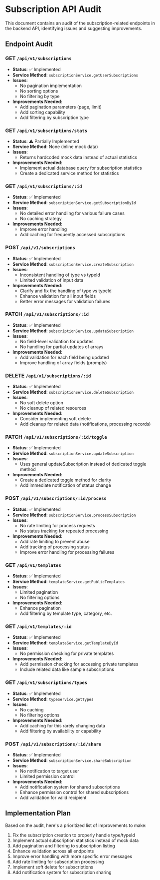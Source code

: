 # Subscription API Audit

This document contains an audit of the subscription-related endpoints in the backend API, identifying issues and suggesting improvements.

## Endpoint Audit

### GET `/api/v1/subscriptions`
- **Status**: ✅ Implemented
- **Service Method**: `subscriptionService.getUserSubscriptions`
- **Issues**:
  - No pagination implementation
  - No sorting options
  - No filtering by type
- **Improvements Needed**:
  - Add pagination parameters (page, limit)
  - Add sorting capability
  - Add filtering by subscription type

### GET `/api/v1/subscriptions/stats`
- **Status**: ⚠️ Partially Implemented
- **Service Method**: None (inline mock data)
- **Issues**:
  - Returns hardcoded mock data instead of actual statistics
- **Improvements Needed**:
  - Implement actual database query for subscription statistics
  - Create a dedicated service method for statistics

### GET `/api/v1/subscriptions/:id`
- **Status**: ✅ Implemented
- **Service Method**: `subscriptionService.getSubscriptionById`
- **Issues**:
  - No detailed error handling for various failure cases
  - No caching strategy
- **Improvements Needed**:
  - Improve error handling
  - Add caching for frequently accessed subscriptions

### POST `/api/v1/subscriptions`
- **Status**: ✅ Implemented
- **Service Method**: `subscriptionService.createSubscription`
- **Issues**:
  - Inconsistent handling of type vs typeId
  - Limited validation of input data
- **Improvements Needed**:
  - Clarify and fix the handling of type vs typeId
  - Enhance validation for all input fields
  - Better error messages for validation failures

### PATCH `/api/v1/subscriptions/:id`
- **Status**: ✅ Implemented
- **Service Method**: `subscriptionService.updateSubscription`
- **Issues**:
  - No field-level validation for updates
  - No handling for partial updates of arrays
- **Improvements Needed**:
  - Add validation for each field being updated
  - Improve handling of array fields (prompts)

### DELETE `/api/v1/subscriptions/:id`
- **Status**: ✅ Implemented
- **Service Method**: `subscriptionService.deleteSubscription`
- **Issues**:
  - No soft delete option
  - No cleanup of related resources
- **Improvements Needed**:
  - Consider implementing soft delete
  - Add cleanup for related data (notifications, processing records)

### PATCH `/api/v1/subscriptions/:id/toggle`
- **Status**: ✅ Implemented
- **Service Method**: `subscriptionService.updateSubscription`
- **Issues**:
  - Uses general updateSubscription instead of dedicated toggle method
- **Improvements Needed**:
  - Create a dedicated toggle method for clarity
  - Add immediate notification of status change

### POST `/api/v1/subscriptions/:id/process`
- **Status**: ✅ Implemented
- **Service Method**: `subscriptionService.processSubscription`
- **Issues**:
  - No rate limiting for process requests
  - No status tracking for repeated processing
- **Improvements Needed**:
  - Add rate limiting to prevent abuse
  - Add tracking of processing status
  - Improve error handling for processing failures

### GET `/api/v1/templates`
- **Status**: ✅ Implemented
- **Service Method**: `templateService.getPublicTemplates`
- **Issues**:
  - Limited pagination
  - No filtering options
- **Improvements Needed**:
  - Enhance pagination
  - Add filtering by template type, category, etc.

### GET `/api/v1/templates/:id`
- **Status**: ✅ Implemented
- **Service Method**: `templateService.getTemplateById`
- **Issues**:
  - No permission checking for private templates
- **Improvements Needed**:
  - Add permission checking for accessing private templates
  - Include related data like sample subscriptions

### GET `/api/v1/subscriptions/types`
- **Status**: ✅ Implemented
- **Service Method**: `typeService.getTypes`
- **Issues**:
  - No caching
  - No filtering options
- **Improvements Needed**:
  - Add caching for this rarely changing data
  - Add filtering by availability or capability

### POST `/api/v1/subscriptions/:id/share`
- **Status**: ✅ Implemented
- **Service Method**: `subscriptionService.shareSubscription`
- **Issues**:
  - No notification to target user
  - Limited permission control
- **Improvements Needed**:
  - Add notification system for shared subscriptions
  - Enhance permission control for shared subscriptions
  - Add validation for valid recipient

## Implementation Plan

Based on the audit, here's a prioritized list of improvements to make:

1. Fix the subscription creation to properly handle type/typeId
2. Implement actual subscription statistics instead of mock data
3. Add pagination and filtering to subscription listing
4. Enhance validation across all endpoints
5. Improve error handling with more specific error messages
6. Add rate limiting for subscription processing
7. Implement soft delete for subscriptions
8. Add notification system for subscription sharing